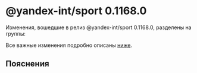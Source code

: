 # @yandex-int/sport 0.1168.0

<!-- ЧЕЛОВЕЧЕСКОЕ ВСТУПЛЕНИЕ -->

Изменения, вошедшие в релиз @yandex-int/sport 0.1168.0, разделены на группы:

Все важные изменения подробно описаны [ниже](#Пояснения).

## Пояснения

